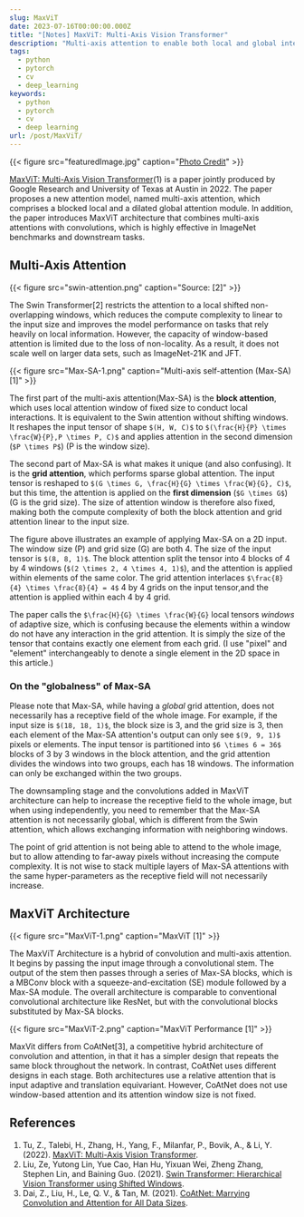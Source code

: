 ```yaml
---
slug: MaxViT
date: 2023-07-16T00:00:00.000Z
title: "[Notes] MaxViT: Multi-Axis Vision Transformer"
description: "Multi-axis attention to enable both local and global interactions efficiently"
tags:
  - python
  - pytorch
  - cv
  - deep_learning
keywords:
  - python
  - pytorch
  - cv
  - deep learning
url: /post/MaxViT/
---
```


{{< figure src="featuredImage.jpg" caption="[Photo Credit](https://www.pexels.com/photo/crop-woman-making-schedule-in-planner-5239797/)" >}}

[MaxViT: Multi-Axis Vision Transformer](https://arxiv.org/abs/2204.01697)(1) is a paper jointly produced by Google Research and University of Texas at Austin in 2022. The paper proposes a new attention model, named multi-axis attention, which comprises a blocked local and a dilated global attention module. In addition, the paper introduces MaxViT architecture that combines multi-axis attentions with convolutions, which is highly effective in ImageNet benchmarks and downstream tasks.

## Multi-Axis Attention

<div style="max-width: 700px; margin-left: auto; margin-right: auto;">{{< figure src="swin-attention.png" caption="Source: [2]" >}}</div>

The Swin Transformer[2] restricts the attention to a local shifted non-overlapping windows, which reduces the compute complexity to linear to the input size and improves the model performance on tasks that rely heavily on local information. However, the capacity of window-based attention is limited due to the loss of non-locality. As a result, it does not scale well on larger data sets, such as ImageNet-21K and JFT.

<div style="max-width: 700px; margin-left: auto; margin-right: auto;">{{< figure src="Max-SA-1.png" caption="Multi-axis self-attention (Max-SA) [1]" >}}</div>

The first part of the multi-axis attention(Max-SA) is the **block attention**, which uses local attention window of fixed size to conduct local interactions. It is equivalent to the Swin attention without shifting windows. It reshapes the input tensor of shape `$(H, W, C)$` to `$(\frac{H}{P} \times \frac{W}{P},P \times P, C)$` and applies attention in the second dimension (`$P \times P$`) (P is the window size).

The second part of Max-SA is what makes it unique (and also confusing). It is the **grid attention**, which performs sparse global attention. The input tensor is reshaped to `$(G \times G, \frac{H}{G} \times \frac{W}{G}, C)$`, but this time, the attention is applied on the **first dimension** (`$G \times G$`) (G is the grid size). The size of attention window is therefore also fixed, making both the compute complexity of both the block attention and grid attention linear to the input size.

The figure above illustrates an example of applying Max-SA on a 2D input. The window size (P) and grid size (G) are both 4. The size of the input tensor is `$(8, 8, 1)$`. The block attention split the tensor into 4 blocks of 4 by 4 windows (`$(2 \times 2, 4 \times 4, 1)$`), and the attention is applied within elements of the same color. The grid attention interlaces `$\frac{8}{4} \times \frac{8}{4} = 4$` 4 by 4 grids on the input tensor,and the attention is applied within each 4 by 4 grid.

The paper calls the `$\frac{H}{G} \times \frac{W}{G}` local tensors _windows_ of adaptive size, which is confusing because the elements within a window do not have any interaction in the grid attention. It is simply the size of the tensor that contains exactly one element from each grid. (I use "pixel" and "element" interchangeably to denote a single element in the 2D space in this article.)

### On the "globalness" of Max-SA

Please note that Max-SA, while having a _global_ grid attention, does not necessarily has a receptive field of the whole image. For example, if the input size is `$(18, 18, 1)$`, the block size is 3, and the grid size is 3, then each element of the Max-SA attention's output can only see `$(9, 9, 1)$` pixels or elements. The input tensor is partitioned into `$6 \times 6 = 36$` blocks of 3 by 3 windows in the block attention, and the grid attention divides the windows into two groups, each has 18 windows. The information can only be exchanged within the two groups.

The downsampling stage and the convolutions added in MaxViT architecture can help to increase the receptive field to the whole image, but when using independently, you need to remember that the Max-SA attention is not necessarily global, which is different from the Swin attention, which allows exchanging information with neighboring windows.

The point of grid attention is not being able to attend to the whole image, but to allow attending to far-away pixels without increasing the compute complexity. It is not wise to stack multiple layers of Max-SA attentions with the same hyper-parameters as the receptive field will not necessarily increase.

## MaxViT Architecture

<div style="max-width: 700px; margin-left: auto; margin-right: auto;">{{< figure src="MaxViT-1.png" caption="MaxViT [1]" >}}</div>

The MaxViT Architecture is a hybrid of convolution and multi-axis attention. It begins by passing the input image through a convolutional stem. The output of the stem then passes through a series of Max-SA blocks, which is a MBConv block with a squeeze-and-excitation (SE) module followed by a Max-SA module. The overall architecture is comparable to conventional convolutional architecture like ResNet, but with the convolutional blocks substituted by Max-SA blocks.

<div style="max-width: 700px; margin-left: auto; margin-right: auto;">{{< figure src="MaxViT-2.png" caption="MaxViT Performance [1]" >}}</div>

MaxVit differs from CoAtNet[3], a competitive hybrid architecture of convolution and attention, in that it has a simpler design that repeats the same block throughout the network. In contrast, CoAtNet uses different designs in each stage. Both architectures use a relative attention that is input adaptive and translation equivariant. However, CoAtNet does not use window-based attention and its attention window size is not fixed.

## References

1. Tu, Z., Talebi, H., Zhang, H., Yang, F., Milanfar, P., Bovik, A., & Li, Y. (2022). [MaxViT: Multi-Axis Vision Transformer](https://arxiv.org/abs/2204.01697).
2. Liu, Ze, Yutong Lin, Yue Cao, Han Hu, Yixuan Wei, Zheng Zhang, Stephen Lin, and Baining Guo. (2021). [Swin Transformer: Hierarchical Vision Transformer using Shifted Windows](https://arxiv.org/abs/2103.14030).
3. Dai, Z., Liu, H., Le, Q. V., & Tan, M. (2021). [CoAtNet: Marrying Convolution and Attention for All Data Sizes](https://arxiv.org/abs/2106.04803).
